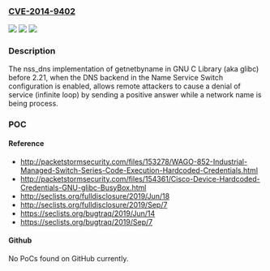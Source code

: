 ### [CVE-2014-9402](https://cve.mitre.org/cgi-bin/cvename.cgi?name=CVE-2014-9402)
![](https://img.shields.io/static/v1?label=Product&message=n%2Fa&color=blue)
![](https://img.shields.io/static/v1?label=Version&message=n%2Fa&color=blue)
![](https://img.shields.io/static/v1?label=Vulnerability&message=n%2Fa&color=brighgreen)

### Description

The nss_dns implementation of getnetbyname in GNU C Library (aka glibc) before 2.21, when the DNS backend in the Name Service Switch configuration is enabled, allows remote attackers to cause a denial of service (infinite loop) by sending a positive answer while a network name is being process.

### POC

#### Reference
- http://packetstormsecurity.com/files/153278/WAGO-852-Industrial-Managed-Switch-Series-Code-Execution-Hardcoded-Credentials.html
- http://packetstormsecurity.com/files/154361/Cisco-Device-Hardcoded-Credentials-GNU-glibc-BusyBox.html
- http://seclists.org/fulldisclosure/2019/Jun/18
- http://seclists.org/fulldisclosure/2019/Sep/7
- https://seclists.org/bugtraq/2019/Jun/14
- https://seclists.org/bugtraq/2019/Sep/7

#### Github
No PoCs found on GitHub currently.

